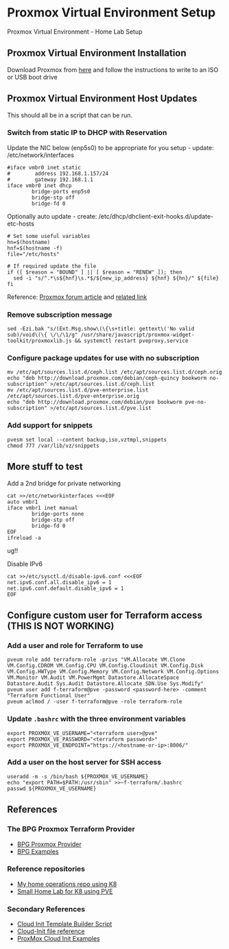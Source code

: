 # Proxmox Virtual Environment Setup

Proxmox Virtual Environment - Home Lab Setup

## Proxmox Virtual Environment Installation

Download Proxmox from [here](https://www.proxmox.com/en/proxmox-virtual-environment/get-started) and follow the instructions to write to an ISO or USB boot drive

## Proxmox Virtual Environment Host Updates

This should all be in a script that can be run.

### Switch from static IP to DHCP with Reservation

Update the NIC below (enp5s0) to be appropriate for you setup - update: /etc/network/interfaces
```
#iface vmbr0 inet static
#        address 192.168.1.157/24
#        gateway 192.168.1.1
iface vmbr0 inet dhcp
        bridge-ports enp5s0
        bridge-stp off
        bridge-fd 0
```

Optionally auto update - create: /etc/dhcp/dhclient-exit-hooks.d/update-etc-hosts
```
# Set some useful variables
hn=$(hostname)
hnf=$(hostname -f)
file="/etc/hosts"

# If required update the file
if ([ $reason = "BOUND" ] || [ $reason = "RENEW" ]); then
  sed -i "s/^.*\s${hnf}\s.*$/${new_ip_address} ${hnf} ${hn}/" ${file}
fi
```
Reference: [Proxmox forum article](https://forum.proxmox.com/threads/set-a-dynamic-address-to-pve.119847/) and [related link](https://weblog.lkiesow.de/20220223-proxmox-test-machine-self-servic/proxmox-server-dhcp.html)

### Remove subscription message
```
sed -Ezi.bak "s/(Ext.Msg.show\(\{\s+title: gettext\('No valid sub)/void\(\{ \/\/\1/g" /usr/share/javascript/proxmox-widget-toolkit/proxmoxlib.js && systemctl restart pveproxy.service
```

### Configure package updates for use with no subscription
```
mv /etc/apt/sources.list.d/ceph.list /etc/apt/sources.list.d/ceph.orig
echo "deb http://download.proxmox.com/debian/ceph-quincy bookworm no-subscription" >/etc/apt/sources.list.d/ceph.list
mv /etc/apt/sources.list.d/pve-enterprise.list /etc/apt/sources.list.d/pve-enterprise.orig
echo "deb http://download.proxmox.com/debian/pve bookworm pve-no-subscription" >/etc/apt/sources.list.d/pve.list
```

### Add support for snippets
```
pvesm set local --content backup,iso,vztmpl,snippets
chmod 777 /var/lib/vz/snippets
```


## More stuff to test

Add a 2nd bridge for private networking
```
cat >>/etc/networkinterfaces <<<EOF
auto vmbr1
iface vmbr1 inet manual
        bridge-ports none
        bridge-stp off
        bridge-fd 0
EOF
ifreload -a
```
ug!!

Disable IPv6
```
cat >>/etc/sysctl.d/disable-ipv6.conf <<<EOF
net.ipv6.conf.all.disable_ipv6 = 1
net.ipv6.conf.default.disable_ipv6 = 1
EOF
```

## Configure custom user for Terraform access (THIS IS NOT WORKING)

### Add a user and role for Terraform to use
```
pveum role add terraform-role -privs "VM.Allocate VM.Clone VM.Config.CDROM VM.Config.CPU VM.Config.Cloudinit VM.Config.Disk VM.Config.HWType VM.Config.Memory VM.Config.Network VM.Config.Options VM.Monitor VM.Audit VM.PowerMgmt Datastore.AllocateSpace Datastore.Audit Sys.Audit Datastore.Allocate SDN.Use Sys.Modify"
pveum user add f-terraform@pve -password <password-here> -comment "Terraform Functional User"
pveum aclmod / -user f-terraform@pve -role terraform-role
```

### Update `.bashrc` with the three environment variables
```
export PROXMOX_VE_USERNAME="<terraform user>@pve"
export PROXMOX_VE_PASSWORD="<terraform password>"
export PROXMOX_VE_ENDPOINT="https://<hostname-or-ip>:8006/"
```

### Add a user on the host server for SSH access
```
useradd -m -s /bin/bash ${PROXMOX_VE_USERNAME}
echo "export PATH=$PATH:/usr/sbin" >>~f-terraform/.bashrc
passwd ${PROXMOX_VE_USERNAME}
```

## References

### The BPG Proxmox Terraform Provider

- [BPG Proxmox Provider](https://registry.terraform.io/providers/bpg/proxmox/latest/docs)
- [BPG Examples](https://github.com/bpg/terraform-provider-proxmox/tree/main/example)

### Reference repositories

- [My home operations repo using K8](https://github.com/szinn/k8s-homelab)
- [Small Home Lab for K8 using PVE](https://github.com/ehlesp/smallab-k8s-pve-guide)

### Secondary References

- [Cloud Init Template Builder Script](https://gist.github.com/chris2k20)
- [Cloud-Init file reference](https://github.com/chris2k20/proxmox-cloud-init/tree/main)
- [ProxMox Cloud Init Examples](https://dustinrue.com/2020/05/going-deeper-with-proxmox-cloud-init/)
